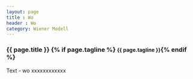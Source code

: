 ```yaml
---
layout: page
title : Wo
header : Wo
category: Wiener Modell
---
```


<div class="page-header">
  <h3>{{ page.title }} {% if page.tagline %} <small>{{ page.tagline }}</small>{% endif %}</h3>
</div>

Text - wo xxxxxxxxxxxx
